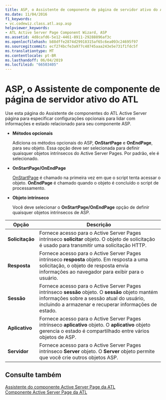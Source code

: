 ```yaml
---
title: ASP, o Assistente de componente de página de servidor ativo do ATL
ms.date: 11/04/2016
f1_keywords:
- vc.codewiz.class.atl.asp.asp
helpviewer_keywords:
- ATL Active Server Page Component Wizard, ASP
ms.assetid: 4d8cafd6-5e12-4461-8911-29288896af3c
ms.openlocfilehash: b88dffe2874d29918315af65c6ea093c24695f97
ms.sourcegitcommit: ecf274bcfe3a977c48745aaa243e5e731f1fdc5f
ms.translationtype: MT
ms.contentlocale: pt-BR
ms.lasthandoff: 06/04/2019
ms.locfileid: "66503405"
---
```

# <a name="asp-atl-active-server-page-component-wizard"></a>ASP, o Assistente de componente de página de servidor ativo do ATL

Use esta página do Assistente de componentes do ATL Active Server página para especificar configurações opcionais para lidar com informações e estado relacionado para seu componente ASP.

- **Métodos opcionais**

   Adiciona os métodos opcionais do ASP, **OnStartPage** e **OnEndPage**, para seu objeto. Essa opção deve ser selecionada para definir quaisquer objetos intrínsecos do Active Server Pages. Por padrão, ele é selecionado.

- **OnStartPage/OnEndPage**

   [OnStartPage](/previous-versions//ms691624\(v=vs.85\)) é chamado na primeira vez em que o script tenta acessar o objeto. **OnEndPage** é chamado quando o objeto é concluído o script de processamento.

- **Objeto intrínseco**

   Você deve selecionar o **OnStartPage/OnEndPage** opção de definir quaisquer objetos intrínsecos de ASP.

|Opção|Descrição|
|------------|-----------------|
|**Solicitação**|Fornece acesso para o Active Server Pages intrínseco **solicitar** objeto. O objeto de solicitação é usado para transmitir uma solicitação HTTP.|
|**Resposta**|Fornece acesso para o Active Server Pages intrínseco **resposta** objeto. Em resposta a uma solicitação, o objeto de resposta envia informações ao navegador para exibir para o usuário.|
|**Sessão**|Fornece acesso para o Active Server Pages intrínseco **sessão** objeto. O **sessão** objeto mantém informações sobre a sessão atual do usuário, incluindo a armazenar e recuperar informações de estado.|
|**Aplicativo**|Fornece acesso para o Active Server Pages intrínseco **aplicativo** objeto. O **aplicativo** objeto gerencia o estado é compartilhado entre vários objetos de ASP.|
|**Servidor**|Fornece acesso para o Active Server Pages intrínseco **Server** objeto. O **Server** objeto permite que você crie outros objetos ASP.|

## <a name="see-also"></a>Consulte também

[Assistente do componente Active Server Page da ATL](../../atl/reference/atl-active-server-page-component-wizard.md)<br/>
[Componente Active Server Page da ATL](../../atl/reference/adding-an-atl-active-server-page-component.md)

